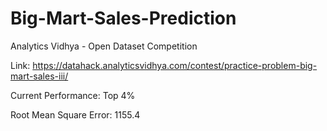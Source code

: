 # Big-Mart-Sales-Prediction
Analytics Vidhya - Open Dataset Competition

Link: https://datahack.analyticsvidhya.com/contest/practice-problem-big-mart-sales-iii/

Current Performance: Top 4%

Root Mean Square Error: 1155.4
